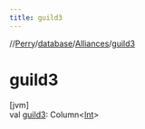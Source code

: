 ```yaml
---
title: guild3
---
```

//[Perry](../../../index.html)/[database](../index.html)/[Alliances](index.html)/[guild3](guild3.html)



# guild3



[jvm]\
val [guild3](guild3.html): Column&lt;[Int](https://kotlinlang.org/api/latest/jvm/stdlib/kotlin/-int/index.html)&gt;




